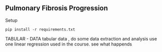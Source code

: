 ## Pulmonary Fibrosis Progression

Setup 

`pip install -r requirements.txt`


TABULAR - DATA
tabular data , do some data extraction and analysis 
use one linear regression used in the course. 
see what happends